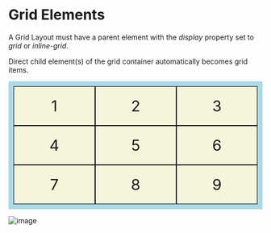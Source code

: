 <!DOCTYPE html>
<html>
<head>
<style>
.grid-container {
  display: grid;
  grid-template-columns: auto auto auto;
  background-color: lightblue;
  padding: 10px;
}
.grid-item {
  background-color: beige;
  border: 1px solid black;
  padding: 20px;
  font-size: 30px;
  text-align: center;
}
</style>
</head>
<body>

<h1>Grid Elements</h1>

<p>A Grid Layout must have a parent element with the <em>display</em> property set to <em>grid</em> or <em>inline-grid</em>.</p>

<p>Direct child element(s) of the grid container automatically becomes grid items.</p>

<div class="grid-container">
  <div class="grid-item">1</div>
  <div class="grid-item">2</div>
  <div class="grid-item">3</div>  
  <div class="grid-item">4</div>
  <div class="grid-item">5</div>
  <div class="grid-item">6</div>  
  <div class="grid-item">7</div>
  <div class="grid-item">8</div>
  <div class="grid-item">9</div>  
</div>

</body>
</html>


![image](https://user-images.githubusercontent.com/118661450/206660929-304550c1-0375-42e1-87af-c0409d89fda8.png)
